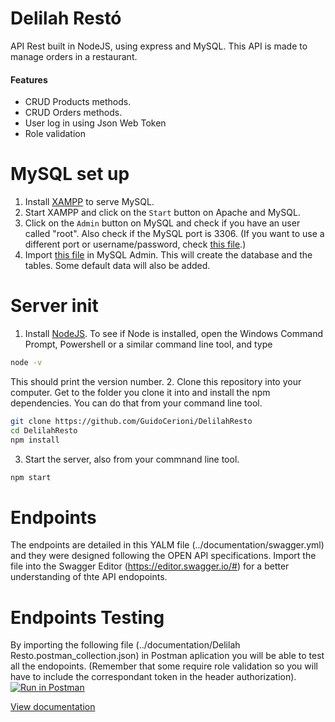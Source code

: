 # Delilah Restó 
API Rest built in NodeJS, using express and MySQL. This API is made to manage orders in a restaurant.

#### Features
- CRUD Products methods.
- CRUD Orders methods.
- User log in using Json Web Token
- Role validation

# MySQL set up
1. Install [XAMPP](https://www.apachefriends.org/index.html) to serve MySQL.
2. Start XAMPP and click on the `Start` button on Apache and MySQL.
3. Click on the `Admin` button on MySQL and check if you have an user called "root". Also check if the MySQL port is 3306. (If you want to use a different port or username/password, check [this file](./src/db/config.js).)
4. Import [this file](./src/db/databaseQueries.js) in MySQL Admin. This will create the database and the tables. Some default data will also be added.

# Server init
1. Install [NodeJS](https://nodejs.org). To see if Node is installed, open the Windows Command Prompt, Powershell or a similar command line tool, and type
```bash
node -v
```
This should print the version number.
2. Clone this repository into your computer. Get to the folder you clone it into and install the npm dependencies. You can do that from your command line tool.
```bash
git clone https://github.com/GuidoCerioni/DelilahResto
cd DelilahResto
npm install
```
3. Start the server, also from your commnand line tool.
```bash
npm start
```

# Endpoints 
The endpoints are detailed in this YALM file (../documentation/swagger.yml) and they were designed following the OPEN API specifications. Import the file into the Swagger Editor (https://editor.swagger.io/#) for a better understanding of thte API endopoints. 

# Endpoints Testing
By importing the following file (../documentation/Delilah Resto.postman_collection.json) in Postman aplication you will be able to test all the endopoints. (Remember that some require role validation so you will have to include the correspondant token in the header authorization). 
[![Run in Postman](https://run.pstmn.io/button.svg)](https://app.getpostman.com/run-collection/73852f9dcdb9706612d3)

[View documentation](https://app.swaggerhub.com/apis-docs/GuidoCerioni/Resto/1.0.0)

